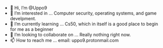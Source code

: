 - 👋 Hi, I’m @Uppo9
- 👀 I’m interested in ...
Computer security, operating systems, and game develpment.
- 🌱 I’m currently learning ...
Cs50, which in itself is a good place to begin for me as a beginner
- 💞️ I’m looking to collaborate on ...
Really nothing right now.
- 📫 How to reach me ...
email: uppo9.protonmail.com
<!---
Uppo9/Uppo9 is a ✨ special ✨ repository because its `README.md` (this file) appears on your GitHub profile.
You can click the Preview link to take a look at your changes.
--->
